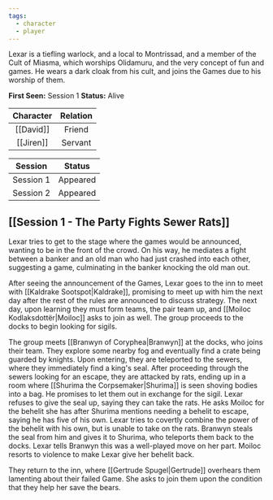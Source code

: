 ```yaml
---
tags:
  - character
  - player
---
```

Lexar is a tiefling warlock, and a local to Montrissad, and a member of the Cult of Miasma, which worships Olidamuru, and the very concept of fun and games. He wears a dark cloak from his cult, and joins the Games due to his worship of them.

**First Seen:** Session 1
**Status:** Alive

| Character | Relation |
| :--: | :--: |
| [[David]] | Friend |
| [[Jiren]] | Servant |

| Session | Status |
| :--: | :--: |
| Session 1 | Appeared |
| Session 2 | Appeared |
## [[Session 1 - The Party Fights Sewer Rats]]
Lexar tries to get to the stage where the games would be announced, wanting to be in the front of the crowd. On his way, he mediates a fight between a banker and an old man who had just crashed into each other, suggesting a game, culminating in the banker knocking the old man out.

After seeing the announcement of the Games, Lexar goes to the inn to meet with [[Kaldrake Sootspot|Kaldrake]], promising to meet up with him the next day after the rest of the rules are announced to discuss strategy. The next day, upon learning they must form teams, the pair team up, and [[Moiloc Kodlaksdottër|Moiloc]] asks to join as well. The group proceeds to the docks to begin looking for sigils.

The group meets [[Branwyn of Coryphea|Branwyn]] at the docks, who joins their team. They explore some nearby fog and eventually find a crate being guarded by knights. Upon entering, they are teleported to the sewers, where they immediately find a king's seal. After proceeding through the sewers looking for an escape, they are attacked by rats, ending up in a room where [[Shurima the Corpsemaker|Shurima]] is seen shoving bodies into a bag. He promises to let them out in exchange for the sigil. Lexar refuses to give the seal up, saying they can take the rats. He asks Moiloc for the behelit she has after Shurima mentions needing a behelit to escape, saying he has five of his own. Lexar tries to covertly combine the power of the behelit with his own, but is unable to take on the rats. Branwyn steals the seal from him and gives it to Shurima, who teleports them back to the docks. Lexar tells Branwyn this was a well-played move on her part. Moiloc resorts to violence to make Lexar give her behelit back.

They return to the inn, where [[Gertrude Spugel|Gertrude]] overhears them lamenting about their failed Game. She asks to join them upon the condition that they help her save the bears.